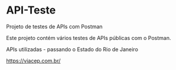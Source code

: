 # API-Teste

Projeto de testes de APIs com Postman

Este projeto contém vários testes de APIs públicas com o Postman. 

APIs utilizadas - passando o Estado do Rio de Janeiro

https://viacep.com.br/
